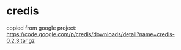# credis
copied from google project: https://code.google.com/p/credis/downloads/detail?name=credis-0.2.3.tar.gz
